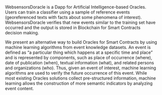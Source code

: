 WebsensorsDoracle is a Dapp for Artificial Intelligence-based Oracles. Users can train a classifier using a sample of reference events (georeferenced texts with facts about some phenomena of interest). WebsensorsDoracle verifies that new events similar to the training set have occurred and the output is stored in Blockchain for Smart Contracts decision making.

We present an alternative way to build Oracles for Smart Contracts by using machine learning algorithms from event knowledge datasets. An event is defined as “a particular thing which happens at a specific time and place” and is represented by components, such as place of occurrence (where), date of publication (when), textual information (what), and related persons and organizations (who). Thus, given an event of interest, machine learning algorithms are used to verify the future occurrence of this event. While most existing Oracles solutions collect pre-structured information, machine learning allows the construction of more semantic indicators by analyzing event content.

